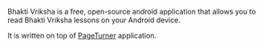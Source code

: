 Bhakti Vriksha is a free, open-source android application that allows you to read Bhakti Vriksha lessons on your Android device.

It is written on top of [PageTurner](http://www.pageturner-reader.org) application.
